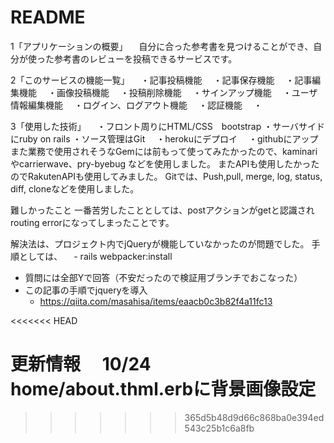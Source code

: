 # README

1「アプリケーションの概要」
　自分に合った参考書を見つけることができ、自分が使った参考書のレビューを投稿できるサービスです。

2「このサービスの機能一覧」
　・記事投稿機能
　・記事保存機能
　・記事編集機能
　・画像投稿機能
　・投稿削除機能
　・サインアップ機能
　・ユーザ情報編集機能
　・ログイン、ログアウト機能
　・認証機能
　・

3「使用した技術」
　・フロント周りにHTML/CSS　bootstrap
  ・サーバサイドにruby on rails
  ・ソース管理はGit
　・herokuにデプロイ
　・githubにアップ
また業務で使用されそうなGemには前もって使ってみたかったので、kaminariやcarrierwave、pry-byebug
などを使用しました。
またAPIも使用したかったのでRakutenAPIも使用してみました。
Gitでは、Push,pull, merge, log, status, diff, cloneなどを使用しました。

難しかったこと
一番苦労したこととしては、postアクションがgetと認識されrouting errorになってしまったことです。

解決法は、プロジェクト内でjQueryが機能していなかったのが問題でした。
手順としては、
　- rails webpacker:install
  - 質問には全部Yで回答（不安だったので検証用ブランチでおこなった）
- この記事の手順でjqueryを導入
  - https://qiita.com/masahisa/items/eaacb0c3b82f4a11fc13

<<<<<<< HEAD

更新情報
　10/24
  home/about.thml.erbに背景画像設定
=======
>>>>>>> 365d5b48d9d66c868ba0e394ed543c25b1c6a8fb
